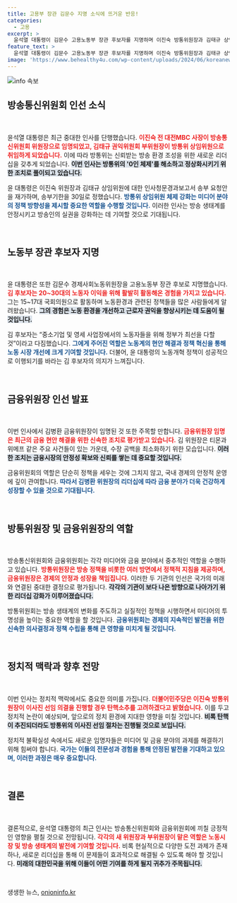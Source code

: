 ```yaml
---
title: 고용부 장관 김문수 지명 소식에 뜨거운 반응!
categories:
  - 고용
excerpt: >
  윤석열 대통령이 김문수 고용노동부 장관 후보자를 지명하며 이진숙 방통위원장과 김태규 상임위원을 임명했습니다. 신속한 인사는 방통위 정상화를 목표로 하며, 금융위원장 후보자 임명 또한 현안 해결 의지를 드러냅니다.
feature_text: >
  윤석열 대통령이 김문수 고용노동부 장관 후보자를 지명하며 이진숙 방통위원장과 김태규 상임위원을 임명했습니다. 신속한 인사는 방통위 정상화를 목표로 하며, 금융위원장 후보자 임명 또한 현안 해결 의지를 드러냅니다.
image: 'https://www.behealthy4u.com/wp-content/uploads/2024/06/koreanews.jpg'
---
```


<p><img src="https://www.behealthy4u.com/wp-content/uploads/2024/06/koreanews.jpg" alt="info 속보" /></p>

<h2 data-ke-size="size26">방송통신위원회 인선 소식</h2>

<p data-ke-size="size16">&nbsp;</p>

<p>윤석열 대통령은 최근 중대한 인사를 단행했습니다. <b><span style="color: #ee2323;">이진숙 전 대전MBC 사장이 방송통신위원회 위원장으로 임명되었고, 김태규 권익위원회 부위원장이 방통위 상임위원으로 취임하게 되었습니다.</span></b> 이에 따라 방통위는 신뢰받는 방송 환경 조성을 위한 새로운 리더십을 갖추게 되었습니다. <b><span style="background-color: #21538527;">이번 인사는 방통위의 '0인 체제'를 해소하고 정상화시키기 위한 조치로 풀이되고 있습니다.</span></b> </p>

<p>윤 대통령은 이진숙 위원장과 김태규 상임위원에 대한 인사청문경과보고서 송부 요청안을 재가하며, 송부기한을 30일로 정했습니다. <b><span style="color: #1a5490;">방통위 상임위원 체제 강화는 미디어 분야의 정책 방향성을 제시할 중요한 역할을 수행할 것입니다.</span></b> 이러한 인사는 방송 생태계를 안정시키고 방송인의 실권을 강화하는 데 기여할 것으로 기대됩니다.</p>

<p data-ke-size="size16">&nbsp;</p>

<h2 data-ke-size="size26">노동부 장관 후보자 지명</h2>

<p data-ke-size="size16">&nbsp;</p>

<p>윤 대통령은 또한 김문수 경제사회노동위원장을 고용노동부 장관 후보로 지명했습니다. <b><span style="color: #ee2323;">김 후보자는 20~30대의 노동자 이익을 위해 활발히 활동해온 경험을 가지고 있습니다.</span></b> 그는 15~17대 국회의원으로 활동하며 노동환경과 관련된 정책들을 많은 사람들에게 알려왔습니다. <b><span style="background-color: #21538527;">그의 경험은 노동 환경을 개선하고 근로자 권익을 향상시키는 데 도움이 될 것입니다.</span></b> </p>

<p>김 후보자는 “중소기업 및 영세 사업장에서의 노동자들을 위해 정부가 최선을 다할 것”이라고 다짐했습니다. <b><span style="color: #1a5490;">그에게 주어진 역할은 노동계의 현안 해결과 정책 혁신을 통해 노동 시장 개선에 크게 기여할 것입니다.</span></b> 더불어, 윤 대통령의 노동개혁 정책이 성공적으로 이행되기를 바라는 김 후보자의 의지가 느껴집니다.</p>

<p data-ke-size="size16">&nbsp;</p>

<h2 data-ke-size="size26">금융위원장 인선 발표</h2>

<p data-ke-size="size16">&nbsp;</p>

<p>이번 인사에서 김병환 금융위원장이 임명된 것 또한 주목할 만합니다. <b><span style="color: #ee2323;">금융위원장 임명은 최근의 금융 현안 해결을 위한 신속한 조치로 평가받고 있습니다.</span></b> 김 위원장은 티몬과 위메프 같은 주요 사건들이 있는 가운데, 수장 공백을 최소화하기 위한 모습입니다. <b><span style="background-color: #21538527;">이러한 조치는 금융시장의 안정성 확보와 신뢰를 쌓는 데 중요할 것입니다.</span></b></p>

<p>금융위원회의 역할은 단순히 정책을 세우는 것에 그치지 않고, 국내 경제의 안정적 운영에 깊이 관여합니다. <b><span style="color: #1a5490;">따라서 김병환 위원장의 리더십에 따라 금융 분야가 더욱 건강하게 성장할 수 있을 것으로 기대됩니다.</span></b></p>

<p data-ke-size="size16">&nbsp;</p>

<h2 data-ke-size="size26">방통위원장 및 금융위원장의 역할</h2>

<p data-ke-size="size16">&nbsp;</p>

<p>방송통신위원회와 금융위원회는 각각 미디어와 금융 분야에서 중추적인 역할을 수행하고 있습니다. <b><span style="color: #ee2323;">방통위원장은 방송 정책을 비롯한 여러 방면에서 정책적 지침을 제공하며, 금융위원장은 경제의 안정과 성장을 책임집니다.</span></b> 이러한 두 기관의 인선은 국가의 미래와 연결된 중대한 결정으로 평가됩니다. <b><span style="background-color: #21538527;">각각의 기관이 보다 나은 방향으로 나아가기 위한 리더십 강화가 이루어졌습니다.</span></b> </p>

<p>방통위원회는 방송 생태계의 변화를 주도하고 실질적인 정책을 시행하면서 미디어의 투명성을 높이는 중요한 역할을 할 것입니다. <b><span style="color: #1a5490;">금융위원회는 경제의 지속적인 발전을 위한 신속한 의사결정과 정책 수립을 통해 큰 영향을 미치게 될 것입니다.</span></b></p>

<p data-ke-size="size16">&nbsp;</p>

<h2 data-ke-size="size26">정치적 맥락과 향후 전망</h2>

<p data-ke-size="size16">&nbsp;</p>

<p>이번 인사는 정치적 맥락에서도 중요한 의미를 가집니다. <b><span style="color: #ee2323;">더불어민주당은 이진숙 방통위원장이 이사진 선임 의결을 진행할 경우 탄핵소추를 고려하겠다고 밝혔습니다.</span></b> 이를 두고 정치적 논란이 예상되며, 앞으로의 정치 환경에 지대한 영향을 미칠 것입니다. <b><span style="background-color: #21538527;">비록 탄핵이 추진되더라도 방통위의 이사진 선임 절차는 진행될 것으로 보입니다.</span></b></p>

<p>정치적 불확실성 속에서도 새로운 임명자들은 미디어 및 금융 분야의 과제를 해결하기 위해 힘써야 합니다. <b><span style="color: #1a5490;">국가는 이들의 전문성과 경험을 통해 안정된 발전을 기대하고 있으며, 이러한 과정은 매우 중요합니다.</span></b></p>

<p data-ke-size="size16">&nbsp;</p>

<h2 data-ke-size="size26">결론</h2>

<p data-ke-size="size16">&nbsp;</p>

<p>결론적으로, 윤석열 대통령의 최근 인사는 방송통신위원회와 금융위원회에 끼칠 긍정적인 영향을 펼칠 것으로 전망됩니다. <b><span style="color: #ee2323;">각각의 새 위원장과 부위원장이 맡은 역할은 노동시장 및 방송 생태계의 발전에 기여할 것입니다.</span></b> 비록 현실적으로 다양한 도전 과제가 존재하나, 새로운 리더십을 통해 이 문제들이 효과적으로 해결될 수 있도록 해야 할 것입니다. <b><span style="background-color: #21538527;">미래의 대한민국을 위해 이들이 어떤 기여를 하게 될지 귀추가 주목됩니다.</span></b></p>

<p data-ke-size="size16">&nbsp;</p>
생생한 뉴스, <a href="https://onioninfo.kr" rel="dofollow">onioninfo.kr</a>


